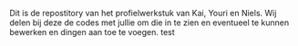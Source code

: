 Dit is de repostitory van het profielwerkstuk van Kai, Youri en Niels. Wij delen bij deze de codes met jullie om die in te zien en eventueel te kunnen bewerken en dingen aan toe te voegen.
test
